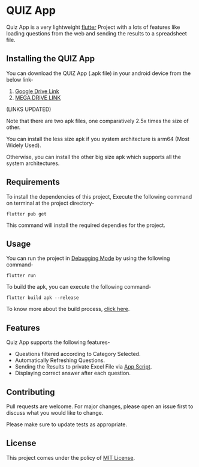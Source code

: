 # QUIZ App

Quiz App is a very lightweight [flutter](https://flutter.dev/) Project with a lots of features like loading questions from the web and sending the results to a spreadsheet file.

## Installing the QUIZ App

You can download the QUIZ App (.apk file) in your android device from the below link-

1. [Google Drive Link](https://drive.google.com/drive/folders/1IAkuSBxUYMyUbXHJLcmLnWqSu5u4cRt4?usp=sharing)
2. [MEGA DRIVE LINK](https://mega.nz/folder/xxsFxRjC#FEVlObmSiUfyZgJPOtZBtA)

(LINKS UPDATED)

Note that there are two apk files, one comparatively 2.5x times the size of other. 

You can install the less size apk if you system architecture is arm64 (Most Widely Used).

Otherwise, you can install the other big size apk which supports all the system architectures.

## Requirements

To install the dependencies of this project, Execute the following command on terminal at the project directory-

```
flutter pub get
```

This command will install the required dependies for the project.

## Usage

You can run the project in [Debugging Mode](https://flutter.dev/docs/testing/build-modes#debug) by using the following command-

```
flutter run
```

To build the apk, you can execute the following command-

```
flutter build apk --release
```
To know more about the build process, [click here](https://flutter.dev/docs/deployment/android).

## Features

Quiz App supports the following features-

* Questions filtered according to Category Selected.
* Automatically Refreshing Questions.
* Sending the Results to private Excel File via [App Script](https://developers.google.com/apps-script).
* Displaying correct answer after each question.

## Contributing

Pull requests are welcome. For major changes, please open an issue first to discuss what you would like to change.

Please make sure to update tests as appropriate.

## License

This project comes under the policy of [MIT License](https://choosealicense.com/licenses/mit/).
